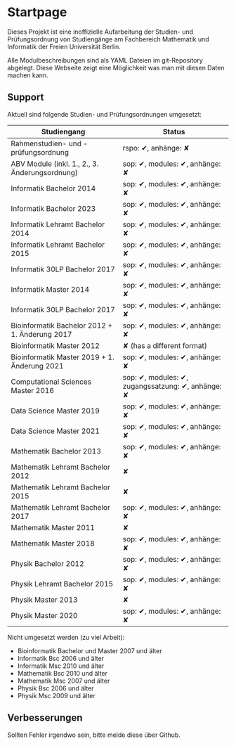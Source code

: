 # Startpage
Dieses Projekt ist eine inoffizielle Aufarbeitung der Studien- und Prüfungsordnung von Studiengänge
am Fachbereich Mathematik und Informatik der Freien Universität Berlin.

Alle Modulbeschreibungen sind als YAML Dateien im git-Repository abgelegt.
Diese Webseite zeigt eine Möglichkeit was man mit diesen Daten machen kann.


## Support
Aktuell sind folgende Studien- und Prüfungsordnungen umgesetzt:

| Studiengang                                         | Status  |
|------------------------------------------------|---------|
|Rahmenstudien- und -prüfungsordnung             | rspo: ✔, anhänge: ✘ |
|ABV Module (inkl. 1., 2., 3. Änderungsordnung)  | sop: ✔, modules: ✔, anhänge: ✘ |
|Informatik Bachelor 2014                        | sop: ✔, modules: ✔, anhänge: ✘ |
|Informatik Bachelor 2023                        | sop: ✔, modules: ✔, anhänge: ✘ |
|Informatik Lehramt Bachelor 2014                | sop: ✔, modules: ✔, anhänge: ✘ |
|Informatik Lehramt Bachelor 2015                | sop: ✔, modules: ✔, anhänge: ✘ |
|Informatik 30LP Bachelor 2017                   | sop: ✔, modules: ✔, anhänge: ✘ |
|Informatik Master 2014                          | sop: ✔, modules: ✔, anhänge: ✘ |
|Informatik 30LP Bachelor 2017                   | sop: ✔, modules: ✔, anhänge: ✘ |
|Bioinformatik Bachelor 2012 + 1. Änderung 2017  | sop: ✔, modules: ✔, anhänge: ✘ |
|Bioinformatik Master 2012                       | ✘  (has a different format) |
|Bioinformatik Master 2019 + 1. Änderung 2021    | sop: ✔, modules: ✔, anhänge: ✘ |
|Computational Sciences Master 2016              | sop: ✔, modules: ✔, zugangssatzung: ✔, anhänge: ✘ |
|Data Science Master 2019                        | sop: ✔, modules: ✔, anhänge: ✘ |
|Data Science Master 2021                        | sop: ✔, modules: ✔, anhänge: ✘ |
|Mathematik Bachelor 2013                        | sop: ✔, modules: ✔, anhänge: ✘ |
|Mathematik Lehramt Bachelor 2012                | ✘       |
|Mathematik Lehramt Bachelor 2015                | ✘       |
|Mathematik Lehramt Bachelor 2017                | sop: ✔, modules: ✔, anhänge: ✘ |
|Mathematik Master 2011                          | ✘       |
|Mathematik Master 2018                          | sop: ✔, modules: ✔, anhänge: ✘ |
|Physik Bachelor 2012                            | sop: ✔, modules: ✔, anhänge: ✘ |
|Physik Lehramt Bachelor 2015                    | sop: ✔, modules: ✔, anhänge: ✘ |
|Physik Master 2013                              | ✘       |
|Physik Master 2020                              | sop: ✔, modules: ✔, anhänge: ✘ |


Nicht umgesetzt werden (zu viel Arbeit):

  - Bioinformatik Bachelor und Master 2007 und älter
  - Informatik Bsc 2006 und älter
  - Informatik Msc 2010 und älter
  - Mathematik Bsc 2010 und älter
  - Mathematik Msc 2007 und älter
  - Physik Bsc 2006 und älter
  - Physik Msc 2009 und älter

## Verbesserungen
Sollten Fehler irgendwo sein, bitte melde diese über Github.
